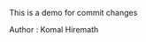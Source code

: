 This is a demo for commit changes

<!-- this is a demo for modifying changes n displaying in github by using push command -->

Author : Komal Hiremath